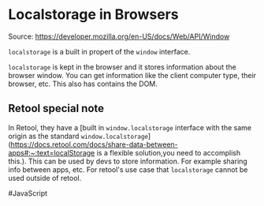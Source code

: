 # Localstorage in Browsers

Source: https://developer.mozilla.org/en-US/docs/Web/API/Window

`localstorage` is a built in propert of the `window` interface.

`localstorage` is kept in the browser and it stores information about the browser window. You can get information like the client computer type, their browser, etc. This also has contains the DOM.

## Retool special note
In Retool, they have a [built in `window.localstorage` interface with the same origin as the standard `window.localstorage`](https://docs.retool.com/docs/share-data-between-apps#:~:text=localStorage is a flexible solution,you need to accomplish this.). This can be used by devs to store information. For example sharing info between apps, etc. For retool's use case that `localstorage` cannot be used outside of retool.

#JavaScript